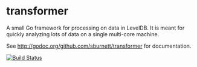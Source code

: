 transformer
===========

A small Go framework for processing on data in LevelDB. It is meant for quickly
analyzing lots of data on a single multi-core machine.

See http://godoc.org/github.com/sburnett/transformer for documentation.

[![Build Status](https://travis-ci.org/sburnett/transformer.png)](https://travis-ci.org/sburnett/transformer)
